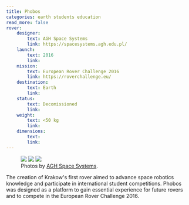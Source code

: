 ```yaml
---
title: Phobos
categories: earth students education
read_more: false
rover:
    designer:
        text: AGH Space Systems
        link: https://spacesystems.agh.edu.pl/
    launch:
        text: 2016
        link:
    mission:
        text: European Rover Challenge 2016
        link: https://roverchallenge.eu/
    destination:
        text: Earth
        link:
    status:
        text: Decomissioned
        link:
    weight:
        text: <50 kg
        link:
    dimensions:
        text:
        link:
---
```

<!-- title will be added here -->

<!-- rover details table will be added here -->

<!-- media section -->
<figure>
    <img src="{{ site.url }}/assets/img/phobos/1.jpg" />
    <img src="{{ site.url }}/assets/img/phobos/2.png" />
    <img src="{{ site.url }}/assets/img/phobos/3.jpg" />
    <figcaption>Photos by <a href="https://spacesystems.agh.edu.pl/">AGH Space Systems</a>.</figcaption>
</figure>

The creation of Krakow's first rover aimed to advance space robotics knowledge and participate in international student competitions. Phobos was designed as a platform to gain essential experience for future rovers and to compete in the European Rover Challenge 2016.

<!--more-->
<!-- NOTE: set "read_mode" to "true" if you add content below this line -->